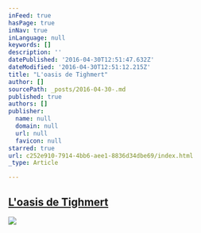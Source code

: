 ```yaml
---
inFeed: true
hasPage: true
inNav: true
inLanguage: null
keywords: []
description: ''
datePublished: '2016-04-30T12:51:47.632Z'
dateModified: '2016-04-30T12:51:12.215Z'
title: "L'oasis de Tighmert"
author: []
sourcePath: _posts/2016-04-30-.md
published: true
authors: []
publisher:
  name: null
  domain: null
  url: null
  favicon: null
starred: true
url: c252e910-7914-4bb6-aee1-8836d34dbe69/index.html
_type: Article

---
```

## [L'oasis de Tighmert][0]
![](https://the-grid-user-content.s3-us-west-2.amazonaws.com/930bef3c-d451-4916-85fa-b8fcca964bf2.jpg)

[0]: null